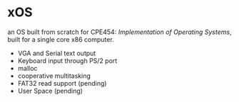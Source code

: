 # xOS
an OS built from scratch for CPE454: 
*Implementation of Operating Systems*, 
built for a single core x86 computer.

- VGA and Serial text output
- Keyboard input through PS/2 port
- malloc
- cooperative multitasking 
- FAT32 read support (pending)
- User Space (pending)